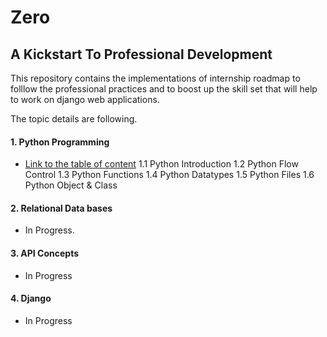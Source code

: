 # Zero

## A Kickstart To Professional Development 



This repository contains the implementations of internship roadmap to folllow the professional practices and to boost up the skill set that will help to work on django web applications.

The topic details are following.


#### 1.  Python Programming
 - [Link to the table of content](https://www.programiz.com/python-programming)
    1.1 Python Introduction
    1.2 Python Flow Control
    1.3 Python Functions
    1.4 Python Datatypes
    1.5 Python Files
    1.6 Python Object & Class
  

  
  

#### 2. Relational Data bases
* In Progress.
#### 3. API Concepts
* In Progress
#### 4. Django
* In Progress 
